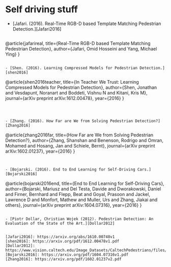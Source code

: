 # Self driving stuff

- [Jafari. (2016). Real-Time RGB-D based Template Matching Pedestrian Detection.][Jafari2016]

  ```
@article{jafarireal,
  title={Real-Time RGB-D based Template Matching Pedestrian Detection},
  author={Jafari, Omid Hosseini and Yang, Michael Ying}
}
  ```

- [Shen. (2016). Learning Compressed Models for Pedestrian Detection.][shen2016]

  ```
@article{shen2016teacher,
  title={In Teacher We Trust: Learning Compressed Models for Pedestrian Detection},
  author={Shen, Jonathan and Vesdapunt, Noranart and Boddeti, Vishnu N and Kitani, Kris M},
  journal={arXiv preprint arXiv:1612.00478},
  year={2016}
}
  ```



- [Zhang. (2016). How Far are We from Solving Pedestrian Detection?][Zhang2016]

  ```
@article{zhang2016far,
  title={How Far are We from Solving Pedestrian Detection?},
  author={Zhang, Shanshan and Benenson, Rodrigo and Omran, Mohamed and Hosang, Jan and Schiele, Bernt},
  journal={arXiv preprint arXiv:1602.01237},
  year={2016}
}
  ```


- [Bojarski. (2016). End to End Learning for Self-Driving Cars.][Bojarski2016]

  ```
@article{bojarski2016end,
  title={End to End Learning for Self-Driving Cars},
  author={Bojarski, Mariusz and Del Testa, Davide and Dworakowski, Daniel and Firner, Bernhard and Flepp, Beat and Goyal, Prasoon and Jackel, Lawrence D and Monfort, Mathew and Muller, Urs and Zhang, Jiakai and others},
  journal={arXiv preprint arXiv:1604.07316},
  year={2016}
}
  ```
 
- [Piotr Dollar, Christian Wojek (2012). Pedestrian Detection: An Evaluation of the State of the Art.][Dollar2012]


[Jafari2016]: https://arxiv.org/abs/1610.00748v1
[shen2016]: https://arxiv.org/pdf/1612.00478v1.pdf
[Dollar2012]: https://www.vision.caltech.edu/Image_Datasets/CaltechPedestrians/files/PAMI12pedestrians.pdf
[Bojarski2016]: https://arxiv.org/pdf/1604.07316v1.pdf
[Zhang2016]: https://arxiv.org/pdf/1602.01237v2.pdf
